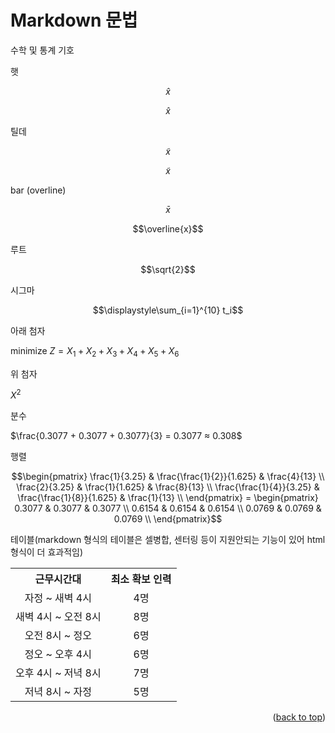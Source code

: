 <a id="readme-top"></a>

Markdown 문법
=============

수학 및 통계 기호

햇

$$\hat{x}$$

$$\widehat{x}$$

틸데

$$\tilde{x}$$

$$\widetilde{x}$$

bar (overline)

$$\bar{x}$$	

$$\overline{x}$$

루트

$$\sqrt{2}$$

시그마

$$\displaystyle\sum_{i=1}^{10} t_i$$

아래 첨자

minimize $Z = X_1 + X_2 + X_3 + X_4 + X_5 + X_6$

위 첨자

$X^2$

분수

$\frac{0.3077 + 0.3077 + 0.3077}{3} = 0.3077 ≈ 0.308$

행렬

$$\begin{pmatrix}
  \frac{1}{3.25} & \frac{\frac{1}{2}}{1.625} & \frac{4}{13} \\
  \frac{2}{3.25} & \frac{1}{1.625} & \frac{8}{13} \\
  \frac{\frac{1}{4}}{3.25} & \frac{\frac{1}{8}}{1.625} & \frac{1}{13} \\
\end{pmatrix} =
\begin{pmatrix}
  0.3077 & 0.3077 & 0.3077 \\
  0.6154 & 0.6154 & 0.6154 \\
  0.0769 & 0.0769 & 0.0769 \\
\end{pmatrix}$$

테이블(markdown 형식의 테이블은 셀병합, 센터링 등이 지원안되는 기능이 있어 html 형식이 더 효과적임)

<table style="text-align:center;">
  <tr> <th>근무시간대</th> <th>최소 확보 인력</th> </tr>
  <tr> <td>자정 ~ 새벽 4시</td> <td>4명</td> </tr>
  <tr> <td>새벽 4시 ~ 오전 8시</td> <td>8명</td> </tr>
  <tr> <td>오전 8시 ~ 정오</td> <td>6명</td> </tr>
  <tr> <td>정오 ~ 오후 4시</td> <td>6명</td> </tr>
  <tr> <td>오후 4시 ~ 저녁 8시</td> <td>7명</td> </tr>
  <tr> <td>저녁 8시 ~ 자정</td> <td>5명</td> </tr></center>
</table>

<p align="right">(<a href="#readme-top">back to top</a>)</p>
